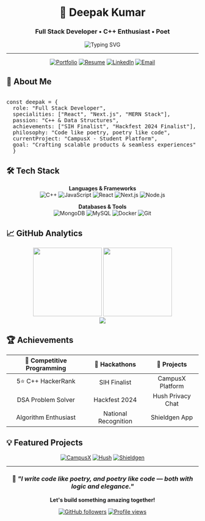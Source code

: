 <div align="center">
  
# 👋 Deepak Kumar
### Full Stack Developer • C++ Enthusiast • Poet

<img src="https://readme-typing-svg.demolab.com?font=JetBrains+Mono&weight=500&size=20&pause=1000&color=6633EE&center=true&width=500&lines=Building+scalable+web+applications;Solving+problems+with+elegant+code;Writing+poetry+%26+algorithms" alt="Typing SVG" />

</div>

---

<div align="center">

[![Portfolio](https://img.shields.io/badge/🌐_Portfolio-6633EE?style=for-the-badge&logoColor=white)](https://iqlipse.tech)
[![Resume](https://img.shields.io/badge/📄_Resume-ffffff?style=for-the-badge&color=6633EE&logoColor=white)](https://drive.google.com/file/d/1wsRYh9k6rZ3vcrGOm19NEFIii2r0sFbF/view?usp=sharing)
[![LinkedIn](https://img.shields.io/badge/💼_LinkedIn-0077B5?style=for-the-badge&logo=linkedin&logoColor=white)](https://www.linkedin.com/in/deepak2004)
[![Email](https://img.shields.io/badge/✉️_Email-6633EE?style=for-the-badge&logoColor=white)](mailto:deepaklg02@gmail.com)

</div>

## 🎯 About Me

<pre>
  
const deepak = {
  role: "Full Stack Developer",
  specialities: ["React", "Next.js", "MERN Stack"],
  passion: "C++ & Data Structures",
  achievements: ["SIH Finalist", "Hackfest 2024 Finalist"],
  philosophy: "Code like poetry, poetry like code",
  currentProject: "CampusX - Student Platform",
  goal: "Crafting scalable products & seamless experiences"
  }
</pre>


## 🛠️ Tech Stack

<div align="center">

**Languages & Frameworks**
<br/>
![C++](https://img.shields.io/badge/C++-00599C?style=flat-square&logo=cplusplus&logoColor=white)
![JavaScript](https://img.shields.io/badge/JavaScript-F7DF1E?style=flat-square&logo=javascript&logoColor=black)
![React](https://img.shields.io/badge/React-61DAFB?style=flat-square&logo=react&logoColor=black)
![Next.js](https://img.shields.io/badge/Next.js-000000?style=flat-square&logo=nextdotjs&logoColor=white)
![Node.js](https://img.shields.io/badge/Node.js-339933?style=flat-square&logo=nodedotjs&logoColor=white)

**Databases & Tools**
<br/>
![MongoDB](https://img.shields.io/badge/MongoDB-47A248?style=flat-square&logo=mongodb&logoColor=white)
![MySQL](https://img.shields.io/badge/MySQL-4479A1?style=flat-square&logo=mysql&logoColor=white)
![Docker](https://img.shields.io/badge/Docker-2496ED?style=flat-square&logo=docker&logoColor=white)
![Git](https://img.shields.io/badge/Git-F05032?style=flat-square&logo=git&logoColor=white)

</div>

## 📈 GitHub Analytics

<div align="center">
  <img height="180em" src="https://github-readme-stats.vercel.app/api?username=iQliPsE-22&show_icons=true&theme=radical&include_all_commits=true&count_private=true&hide_border=true&bg_color=0D1117&title_color=6633EE&icon_color=6633EE&text_color=ffffff"/>
  <img height="180em" src="https://github-readme-stats.vercel.app/api/top-langs/?username=iQliPsE-22&layout=compact&theme=radical&hide_border=true&bg_color=0D1117&title_color=6633EE&text_color=ffffff"/>
</div>

<div align="center">
  <img src="https://github-readme-streak-stats.herokuapp.com/?user=iQliPsE-22&theme=radical&hide_border=true&background=0D1117&stroke=6633EE&ring=6633EE&fire=6633EE&currStreakLabel=ffffff"/>
</div>

## 🏆 Achievements

<div align="center">

| 🎯 **Competitive Programming** | 🏅 **Hackathons** | 🚀 **Projects** |
|:---:|:---:|:---:|
| 5⭐ C++ HackerRank | SIH Finalist | CampusX Platform |
| DSA Problem Solver | Hackfest 2024 | Hush Privacy Chat |
| Algorithm Enthusiast | National Recognition | Shieldgen App |

</div>

## 💡 Featured Projects

<div align="center">

[![CampusX](https://img.shields.io/badge/🎓_CampusX-Student_Platform-6633EE?style=for-the-badge)](https://campusxplace.vercel.app)
[![Hush](https://img.shields.io/badge/🔒_Hush-Privacy_Chat-ffffff?style=for-the-badge&color=6633EE)](https://github.com/iQliPsE-22)
[![Shieldgen](https://img.shields.io/badge/🛡️_Shieldgen-Safety_App-6633EE?style=for-the-badge)](https://github.com/iQliPsE-22)

</div>

---

<div align="center">

### 💭 *"I write code like poetry, and poetry like code — both with logic and elegance."*

**Let's build something amazing together!**

[![GitHub followers](https://img.shields.io/github/followers/iQliPsE-22?style=social)](https://github.com/iQliPsE-22)
[![Profile views](https://komarev.com/ghpvc/?username=iQliPsE-22&color=6633ee&style=flat-square)](https://github.com/iQliPsE-22)

</div>
